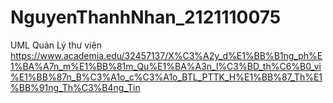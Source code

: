 # NguyenThanhNhan_2121110075

UML Quản Lý thư viện
https://www.academia.edu/32457137/X%C3%A2y_d%E1%BB%B1ng_ph%E1%BA%A7n_m%E1%BB%81m_Qu%E1%BA%A3n_l%C3%BD_th%C6%B0_vi%E1%BB%87n_B%C3%A1o_c%C3%A1o_BTL_PTTK_H%E1%BB%87_Th%E1%BB%91ng_Th%C3%B4ng_Tin
